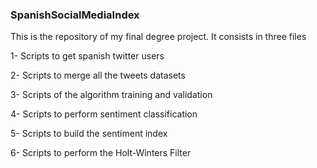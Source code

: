 ### SpanishSocialMediaIndex

This is the repository of my final degree project. It consists in three files

 1- Scripts to get spanish twitter users
 
 2- Scripts to merge all the tweets datasets
 
 3- Scripts of the algorithm training and validation
 
 4- Scripts to perform sentiment classification
 
 5- Scripts to build the sentiment index
 
 6- Scripts to perform the Holt-Winters Filter

